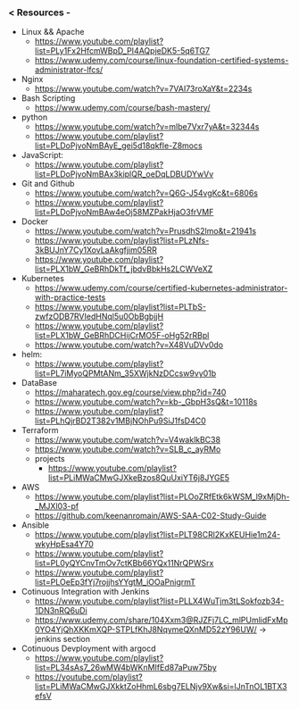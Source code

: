 ### < Resources - 
- Linux && Apache 
    - https://www.youtube.com/playlist?list=PLy1Fx2HfcmWBpD_PI4AQpjeDK5-5q6TG7
    - https://www.udemy.com/course/linux-foundation-certified-systems-administrator-lfcs/
- Nginx 
    - https://www.youtube.com/watch?v=7VAI73roXaY&t=2234s
- Bash Scripting 
    - https://www.udemy.com/course/bash-mastery/
- python 
    - https://www.youtube.com/watch?v=mlbe7Vxr7yA&t=32344s
    - https://www.youtube.com/playlist?list=PLDoPjvoNmBAyE_gei5d18qkfIe-Z8mocs
- JavaScript: 
    - https://www.youtube.com/playlist?list=PLDoPjvoNmBAx3kiplQR_oeDqLDBUDYwVv
- Git and Github 
    - https://www.youtube.com/watch?v=Q6G-J54vgKc&t=6806s
    - https://www.youtube.com/playlist?list=PLDoPjvoNmBAw4eOj58MZPakHjaO3frVMF
- Docker 
    - https://www.youtube.com/watch?v=PrusdhS2lmo&t=21941s
    - https://www.youtube.com/playlist?list=PLzNfs-3kBUJnY7Cy1XovLaAkgfjim05RR
    - https://www.youtube.com/playlist?list=PLX1bW_GeBRhDkTf_jbdvBbkHs2LCWVeXZ
- Kubernetes 
    - https://www.udemy.com/course/certified-kubernetes-administrator-with-practice-tests
    - https://www.youtube.com/playlist?list=PLTbS-zwfzODB7RVIedHNql5u0ObBgbjjH
    - https://www.youtube.com/playlist?list=PLX1bW_GeBRhDCHijCrMO5F-oHg52rRBpl
    - https://www.youtube.com/watch?v=X48VuDVv0do
- helm: 
    - https://www.youtube.com/playlist?list=PL7iMyoQPMtANm_35XWjkNzDCcsw9vy01b
- DataBase 
    - https://maharatech.gov.eg/course/view.php?id=740
    - https://www.youtube.com/watch?v=kb-_GbpH3sQ&t=10118s
    - https://www.youtube.com/playlist?list=PLhQjrBD2T382v1MBjNOhPu9SiJ1fsD4C0
- Terraform 
    - https://www.youtube.com/watch?v=V4waklkBC38
    - https://www.youtube.com/watch?v=SLB_c_ayRMo
    - projects
        - https://www.youtube.com/playlist?list=PLiMWaCMwGJXkeBzos8QuUxiYT6j8JYGE5
- AWS 
    - https://www.youtube.com/playlist?list=PLOoZRfEtk6kWSM_l9xMjDh-_MJXl03-pf
    - https://github.com/keenanromain/AWS-SAA-C02-Study-Guide
- Ansible 
    - https://www.youtube.com/playlist?list=PLT98CRl2KxKEUHie1m24-wkyHpEsa4Y70
    - https://www.youtube.com/playlist?list=PL0yQYCnvTmOv7ctKBb66YQx11NrQPWSrx
    - https://www.youtube.com/playlist?list=PLOeEp3fYj7rojjhsYYgtM_iOOaPnigrmT
- Cotinuous Integration with Jenkins 
    - https://www.youtube.com/playlist?list=PLLX4WuTjm3tLSokfozb34-1DN3nRQ6uDi
    - https://www.udemy.com/share/104Xxm3@RJZFj7LC_mlPUmlidFxMp0YO4YjQhXKKmXQP-STPLfKhJ8NqymeQXnMD52zY96UW/ -> jenkins section 
- Cotinuous Devployment with argocd 
    - https://www.youtube.com/playlist?list=PL34sAs7_26wMW4bWKnMIfEd87aPuw75by
    - https://youtube.com/playlist?list=PLiMWaCMwGJXkktZoHhmL6sbg7ELNjv9Xw&si=lJnTnOL1BTX3efsV
